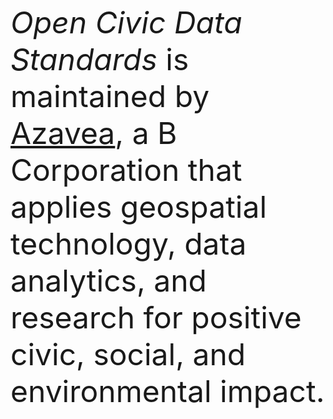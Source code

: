 <font size="10">_Open Civic Data Standards_ is maintained by [Azavea](https://www.azavea.com/), a B Corporation that applies geospatial technology, data analytics, and research for positive civic, social, and environmental impact.</font>
